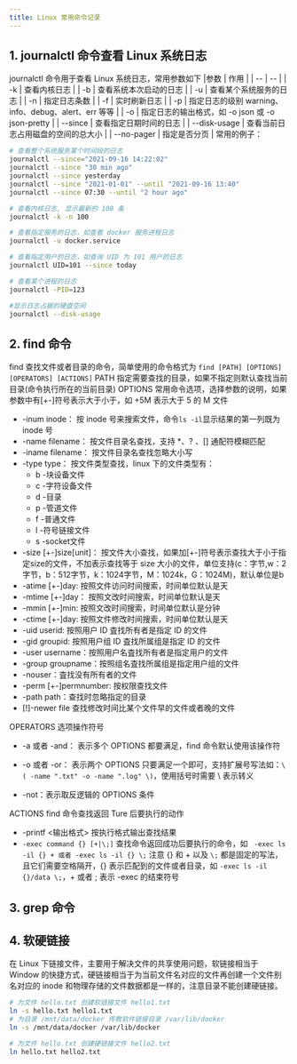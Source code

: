 ```yaml
---
title: Linux 常用命令记录
---
```

## 1. journalctl 命令查看 Linux 系统日志
journalctl 命令用于查看 Linux 系统日志，常用参数如下
|参数 | 作用 |
| --  | --  |
| -k  |	查看内核日志 |
| -b  |	查看系统本次启动的日志 |
| -u  |	查看某个系统服务的日志 |
| -n  |	指定日志条数 |
| -f  |	实时刷新日志 |
| -p  | 指定日志的级别 warning、info、debug、alert、err 等等  |
| -o  | 指定日志的输出格式，如 -o json 或  -o json-pretty | 
| --since | 查看指定日期时间的日志 |
| --disk-usage	| 查看当前日志占用磁盘的空间的总大小 |
| --no-pager | 指定是否分页 |
常用的例子：
```bash
# 查看整个系统服务某个时间段的日志
journalctl --since="2021-09-16 14:22:02" 
journalctl --since "30 min ago"
journalctl --since yesterday
journalctl --since "2021-01-01" --until "2021-09-16 13:40"
journalctl --since 07:30 --until "2 hour ago"

# 查看内核日志, 显示最新的 100 条
journalctl -k -n 100 

# 查看指定服务的日志，如查看 docker 服务进程日志
journalctl -u docker.service

# 查看指定用户的日志，如查询 UID 为 101 用户的日志
journalctl UID=101 --since today

# 查看某个进程的日志
journalctl -PID=123

#显示日志占据的硬盘空间
journalctl --disk-usage

```

## 2. find 命令
find 查找文件或者目录的命令，简单使用的命令格式为 `find [PATH] [OPTIONS] [OPERATORS] [ACTIONS]`
PATH 指定需要查找的目录，如果不指定则默认查找当前目录(命令执行所在的当前目录)
OPTIONS 常用命令选项，选择参数的说明，如果参数中有[+-]符号表示大于小于，如 +5M 表示大于 5 的 M 文件
- -inum inode： 按 inode 号来搜索文件，命令`ls -il`显示结果的第一列既为 inode 号
- -name filename： 按文件目录名查找，支持 *、? 、[] 通配符模糊匹配
- -iname filename： 按文件目录名查找忽略大小写
- -type type： 按文件类型查找，linux 下的文件类型有： 
  - b -块设备文件
  - c -字符设备文件
  - d -目录
  - p -管道文件
  - f -普通文件
  - l -符号链接文件
  - s -socket文件
- -size [+-]size[unit]： 按文件大小查找，如果加[+-]符号表示查找大于小于指定size的文件，不加表示查找等于 size 大小的文件，单位支持(c：字节,w：2字节，b：512字节，k：1024字节，M：1024k，G：1024M)，默认单位是b
- -atime [+-]day: 按照文件访问时间搜索，时间单位默认是天
- -mtime [+-]day： 按照文改时间搜索，时间单位默认是天
- -mmin  [+-]min:   按照文改时间搜索，时间单位默认是分钟
- -ctime [+-]day: 按照文件修改时间搜索，时间单位默认是天
- -uid userid: 按照用户 ID 査找所有者是指定 ID 的文件
- -gid groupid: 按照用户组 ID 査找所属组是指定 ID 的文件
- -user username：按照用户名査找所有者是指定用户的文件
- -group groupname：按照组名査找所属组是指定用户组的文件
- -nouser：査找没有所有者的文件
- -perm [+-]permnumber: 按权限查找文件
- -path path：查找时忽略指定的目录
- [!]-newer file 查找修改时间比某个文件早的文件或者晚的文件

OPERATORS 选项操作符号
- -a 或者 -and： 表示多个 OPTIONS 都要满足，find 命令默认使用该操作符

- -o 或者 -or： 表示两个 OPTIONS 只要满足一个即可，支持扩展号写法如：` \( -name ".txt" -o -name ".log" \) `，使用括号时需要 \ 表示转义

- -not：表示取反逻辑的 OPTIONS 条件 

ACTIONS find 命令查找返回 Ture 后要执行的动作
- -printf <输出格式> 按执行格式输出查找结果
- `-exec command {} [+|\;]` 查找命令返回成功后要执行的命令，如 ` -exec ls -il {} + 或者 -exec ls -il {} \;` 注意 {} 和 + 以及 `\;` 都是固定的写法，且它们需要空格隔开，{} 表示匹配到的文件或者目录，如 ` -exec ls -il {}/data \; `，+ 或者 \; 表示 -exec 的结束符号 

## 3. grep 命令


## 4. 软硬链接
在 Linux 下链接文件，主要用于解决文件的共享使用问题，软链接相当于 Window 的快捷方式，硬链接相当于为当前文件名对应的文件再创建一个文件别名对应的 inode 和物理存储的文件数据都是一样的，注意目录不能创建硬链接。
```bash
# 为文件 hello.txt 创建软链接文件 hello1.txt
ln -s hello.txt hello1.txt
# 为目录 /mnt/data/docker 传教软件链接目录 /var/lib/docker
ln -s /mnt/data/docker /var/lib/docker

# 为文件 hello.txt 创建硬链接文件 hello2.txt
ln hello.txt hello2.txt

```